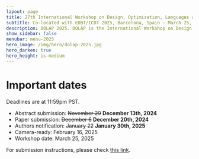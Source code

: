 ```yaml
---
layout: page
title: 27th International Workshop on Design, Optimization, Languages and Analytical Processing of Big Data
subtitle: Co-located with EDBT/ICDT 2025, Barcelona, Spain - March 25, 2025
description: DOLAP 2025. DOLAP is the International Workshop on Design, Optimization, Languages and Analytical Processing of Big Data. The 27th edition of the workshop is co-located with the EDBT/ICDT 2024 conference and takes place in Barcelona, Spain, on March 25, 2025. This page presents the important dates of DOLAP 2025.
show_sidebar: false
menubar: menu-2025
hero_image: /img/hero/dolap-2025.jpg
hero_darken: true
hero_height: is-medium
---
```


# Important dates

Deadlines are at 11:59pm PST.

- Abstract submission: ~~November 29~~ **December 13th, 2024**
- Paper submission: ~~December 6~~ **December 20th, 2024**
- Authors notification: ~~January 22~~ **January 30th, 2025**
- Camera-ready: February 16, 2025
- Workshop date: March 25, 2025

For submission instructions, please check [this link](/dolap-2025/call-for-papers#submission-instructions).
